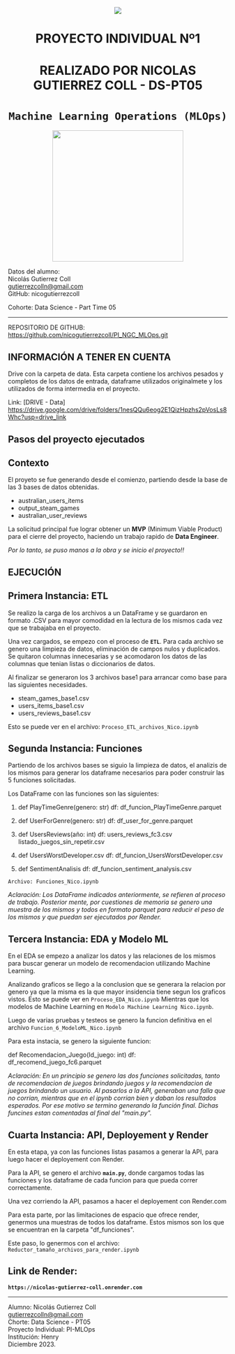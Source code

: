 <p align=center><img src=https://d31uz8lwfmyn8g.cloudfront.net/Assets/logo-henry-white-lg.png><p>

# <h1 align=center> **PROYECTO INDIVIDUAL Nº1** </h1>
# <h1 align=center> **REALIZADO POR NICOLAS GUTIERREZ COLL - DS-PT05** </h1>

# <h1 align=center>**`Machine Learning Operations (MLOps)`**</h1>

<p align="center">
<img src="https://user-images.githubusercontent.com/67664604/217914153-1eb00e25-ac08-4dfa-aaf8-53c09038f082.png"  height=300>
</p>

Datos del alumno: <br>
Nicolás Gutierrez Coll <br>
gutierrezcolln@gmail.com <br>
GitHub: nicogutierrezcoll <br>

Cohorte: Data Science - Part Time 05 

<hr>

REPOSITORIO DE GITHUB: https://github.com/nicogutierrezcoll/PI_NGC_MLOps.git

## **INFORMACIÓN A TENER EN CUENTA**
Drive con la carpeta de data.
Esta carpeta contiene los archivos pesados y completos de los datos de entrada, dataframe utilizados originalmete y los utilizados de forma intermedia en el proyecto.

Link: [DRIVE - Data] https://drive.google.com/drive/folders/1nesQQu6eog2E1QizHpzhs2pVosLs8Whc?usp=drive_link

## **Pasos del proyecto ejecutados**

## Contexto

El proyeto se fue generando desde el comienzo, partiendo desde la base de las 3 bases de datos obtenidas.
- australian_users_items
- output_steam_games
- australian_user_reviews

La solicitud principal fue lograr obtener un **MVP** (Minimum Viable Product) para el cierre del proyecto, haciendo un trabajo rapido de **Data Engineer**.

*Por lo tanto, se puso manos a la obra y se inicio el proyecto!!*


## EJECUCIÓN

## Primera Instancia: ETL

Se realizo la carga de los archivos a un DataFrame y se guardaron en formato .CSV para mayor comodidad en la lectura de los mismos cada vez que se trabajaba en el proyecto.

Una vez cargados, se empezo con el proceso de **`ETL`**.
Para cada archivo se genero una limpieza de datos, eliminación de campos nulos y duplicados. Se quitaron columnas innecesarias y se acomodaron los datos de las columnas que tenian listas o diccionarios de datos.

Al finalizar se generaron los 3 archivos base1 para arrancar como base para las siguientes necesidades.
- steam_games_base1.csv
- users_items_base1.csv
- users_reviews_base1.csv

Esto se puede ver en el archivo: `Proceso_ETL_archivos_Nico.ipynb`

## Segunda Instancia: Funciones

Partiendo de los archivos bases se siguio la limpieza de datos, el analizis de los mismos para generar los dataframe necesarios para poder construir las 5 funciones solicitadas.

Los DataFrame con las funciones son las siguientes:

1)  def PlayTimeGenre(genero: str)
    df: df_funcion_PlayTimeGenre.parquet

2)  def UserForGenre(genero: str)
    df: df_user_for_genre.parquet

3)  def UsersReviews(año: int)
    df: users_reviews_fc3.csv 
        listado_juegos_sin_repetir.csv

4)  def UsersWorstDeveloper.csv
    df: df_funcion_UsersWorstDeveloper.csv

5)  def SentimentAnalisis
    df: df_funcion_sentiment_analysis.csv

`Archivo: Funciones_Nico.ipynb`

*Aclaración: Los DataFrame indicados anteriormente, se refieren al proceso de trabajo. Posterior mente, por cuestiones de memoria se genero una muestra de los mismos y todos en formato parquet para reducir el peso de los mismos y que puedan ser ejecutados por Render.*


## Tercera Instancia: EDA y Modelo ML

En el EDA se empezo a analizar los datos y las relaciones de los mismos para buscar generar un modelo de recomendacion utilizando Machine Learning.

Analizando graficos se llego a la conclusion que se generara la relacion por genero ya que la misma es la que mayor insidencia tiene segun los graficos vistos.
Esto se puede ver en `Proceso_EDA_Nico.ipynb`
Mientras que los modelos de Machine Learning en `Modelo Machine Learning Nico.ipynb`.

Luego de varias pruebas y testeos se genero la funcion definitiva en el archivo `Funcion_6_ModeloML_Nico.ipynb`

Para esta instacia, se genero la siguiente funcion:

def Recomendacion_Juego(Id_juego: int)
    df: df_recomend_juego_fc6.parquet

*Aclaración: En un principio se genero las dos funciones solicitadas, tanto de recomendacion de juegos brindando juegos y la recomendacion de juegos brindando un usuario. Al pasarlos a la API, generaban una falla que no corrian, mientras que en el ipynb corrian bien y daban los resultados esperados. Por ese motivo se termino generando la función final.
Dichas funcines estan comentadas al final del "main.py".*

## Cuarta Instancia: API, Deployement y Render

En esta etapa, ya con las funciones listas pasamos a generar la API, para luego hacer el deployement con Render.

Para la API, se genero el archivo **`main.py`**, donde cargamos todas las funciones y los dataframe de cada funcion para que pueda correr correctamente.

Una vez corriendo la API, pasamos a hacer el deployement con Render.com

Para esta parte, por las limitaciones de espacio que ofrece render, genermos una muestras de todos los dataframe. Estos mismos son los que se encuentran en la carpeta "df_funciones".

Este paso, lo genermos con el archivo: `Reductor_tamaño_archivos_para_render.ipynb`

## Link de Render:
**`https://nicolas-gutierrez-coll.onrender.com`**


-----------------------------------

Alumno: Nicolás Gutierrez Coll <br>
gutierrezcolln@gmail.com <br>
Chorte: Data Science - PT05 <br>
Proyecto Individual: PI-MLOps <br>
Institución: Henry <br>
Diciembre 2023.<br>
